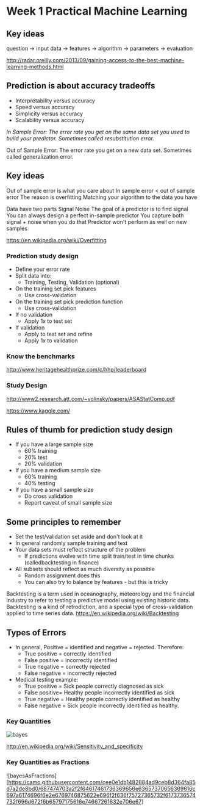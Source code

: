 # Week 1 Practical Machine Learning

## Key ideas

question -> input data -> features -> algorithm -> parameters -> evaluation

http://radar.oreilly.com/2013/09/gaining-access-to-the-best-machine-learning-methods.html

## Prediction is about accuracy tradeoffs
- Interpretability versus accuracy
- Speed versus accuracy
- Simplicity versus accuracy
- Scalability versus accuracy

*In Sample Error: The error rate you get on the same data set you used to build your predictor. Sometimes called resubstitution error.*

Out of Sample Error: The error rate you get on a new data set. Sometimes called generalization error.

## Key ideas

Out of sample error is what you care about
In sample error < out of sample error
The reason is overfitting
Matching your algorithm to the data you have

Data have two parts
Signal
Noise
The goal of a predictor is to find signal
You can always design a perfect in-sample predictor
You capture both signal + noise when you do that
Predictor won't perform as well on new samples

https://en.wikipedia.org/wiki/Overfitting

### Prediction study design
- Define your error rate
- Split data into:
  - Training, Testing, Validation (optional)
- On the training set pick features
  - Use cross-validation
- On the training set pick prediction function
  - Use cross-validation
- If no validation
  - Apply 1x to test set
- If validation
  - Apply to test set and refine
  - Apply 1x to validation

### Know the benchmarks
http://www.heritagehealthprize.com/c/hhp/leaderboard

### Study Design
http://www2.research.att.com/~volinsky/papers/ASAStatComp.pdf

https://www.kaggle.com/

## Rules of thumb for prediction study design
- If you have a large sample size
  - 60% training
  - 20% test
  - 20% validation
- If you have a medium sample size
  - 60% training
  - 40% testing
- If you have a small sample size
  - Do cross validation
  - Report caveat of small sample size

## Some principles to remember
- Set the test/validation set aside and don't look at it
- In general randomly sample training and test
- Your data sets must reflect structure of the problem
  - If predictions evolve with time split train/test in time chunks (calledbacktesting in finance)
- All subsets should reflect as much diversity as possible
  - Random assignment does this
  - You can also try to balance by features - but this is tricky

Backtesting is a term used in oceanography, meteorology and the financial industry to refer to testing a predictive model using existing historic data. Backtesting is a kind of retrodiction, and a special type of cross-validation applied to time series data.
https://en.wikipedia.org/wiki/Backtesting

## Types of Errors
- In general, Positive = identified and negative = rejected. Therefore:
  - True positive = correctly identified
  - False positive = incorrectly identified
  - True negative = correctly rejected
  - False negative = incorrectly rejected
- Medical testing example:
  - True positive = Sick people correctly diagnosed as sick
  - False positive= Healthy people incorrectly identified as sick
  - True negative = Healthy people correctly identified as healthy
  - False negative = Sick people incorrectly identified as healthy.

### Key Quantities
![bayes](https://camo.githubusercontent.com/f3156300abccf94ee861480c58b664675d421044/687474703a2f2f64617461736369656e63657370656369616c697a6174696f6e2e6769746875622e696f2f636f75727365732f6173736574732f696d672f6b65797175616e7469746965732e706e67)

http://en.wikipedia.org/wiki/Sensitivity_and_specificity

### Key Quantities as Fractions
![bayesAsFractions][https://camo.githubusercontent.com/cee0e1db1482884ad9ceb8d364fa85d7a2de8bd0/687474703a2f2f64617461736369656e63657370656369616c697a6174696f6e2e6769746875622e696f2f636f75727365732f6173736574732f696d672f6b65797175616e74667261632e706e67]
